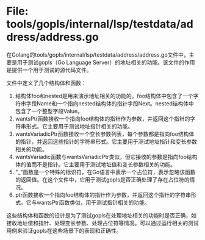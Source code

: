# File: tools/gopls/internal/lsp/testdata/address/address.go

在Golang的tools/gopls/internal/lsp/testdata/address/address.go文件中，主要是用于测试gopls（Go Language Server）的地址相关的功能。该文件的作用是提供一个用于测试的源代码文件。

文件中定义了几个结构体和函数：

1. 结构体foo和nested是用来演示地址相关的功能的。foo结构体中包含了一个字符串字段Name和一个指向nested结构体的指针字段Next。nested结构体中包含了一个整型字段Value。
2. wantsPtr函数接收一个指向foo结构体的指针作为参数，并返回这个指针的字符串形式。它主要用于测试地址指针相关的功能。
3. wantsVariadicPtr函数接收一个变长参数列表，每个参数都是指向foo结构体的指针，并返回这些指针的字符串形式。它主要用于测试地址指针和变长参数相关的功能。
4. wantsVariadic函数与wantsVariadicPtr类似，但它接收的参数是指向foo结构体的值而不是指针。它主要用于测试地址值和变长参数相关的功能。
5. "_"函数是一个特殊的标识符，在Go语言中表示一个占位符，表示忽略该函数的返回值。在这个文件中，它用于测试gopls是否正确处理了存在占位符的情况。
6. ptr函数接收一个指向foo结构体的指针作为参数，并返回这个指针的字符串形式。它与wantsPtr函数类似，用于测试指针相关的功能。

这些结构体和函数的设计是为了测试gopls在处理地址相关的功能时是否正确，如接收地址值和指针、处理变长参数、处理占位符等情况。可以通过运行相关的测试用例来验证gopls在这些场景下的表现和正确性。

